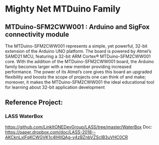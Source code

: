 # Mighty Net MTDuino Family

## MTDuino-SFM2CWW001 : Arduino and SigFox connectivity module

The  MTDuino-SFM2CWW001  represents  a  simple,  yet  powerful,  32-bit  extension  of  the  Arduino  UNO  platform. The board is powered by Atmel’s SAMD21 MCU, featuring a 32-bit ARM Cortex® MTDuino-SFM2CWW001 core.  With  the  addition  of  the  MTDuino-SFM2CWW001  board,  the  Arduino  family  becomes  larger  with  a  new  member providing increased performance. The power of its Atmel’s core gives this board an upgraded flexibility and boosts the scope of projects one can think of and make; moreover, it makes the MTDuino-SFM2CWW001 the ideal educational tool for learning about 32-bit application development


## Reference Project:

### LASS WaterBox
https://github.com/LinkItONEDevGroup/LASS/tree/master/WaterBox
Doc: https://paper.dropbox.com/doc/LASS-2018--AKCknLxIFqKCWGVK1c4lHIIQAg-y4zBZnbVZScIB3uVHC0CR


